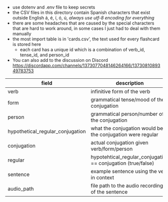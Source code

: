 - use dotenv and .env file to keep secrets
- the CSV files in this directory contain Spanish characters that exist outside English á, é, í, ó, ú, *always use utf-8 encoding for everything*
- there are some headaches that are caused by the special characters that are hard to work around, in some cases I just had to deal with them manually
- the most import table is in 'cards.csv', the text used for every flashcard is stored here
    - each card has a unique id which is a combination of verb_id, tense_id, and person_id
- You can also add to the discussion on Discord https://discordapp.com/channels/1373077048146264166/1373081089349783753


|               field              |                         description                           |             example             |
| -------------------------------- | ------------------------------------------------------------- | ------------------------------- |
| verb                             | infinitive form of the verb                                   | ser                             |
| form                             | grammatical tense/mood of the conjugation                     | indicativo_presente             | 
| person                           | grammatical person/number of the conjugation                  | 1st_singular                    |
| hypothetical_regular_conjugation | what the conjugation would be if the conjugation were regular | so                              |
| conjugation                      | actual conjugation given verb/form/person                     | soy                             |
| regular                          | hypotehtical_regular_conjugation == conjugation (true/false)  | false                           | 
| sentence                         | example sentence using the verb in context                    | Soy capaz de correr un maratón. |
| audio_path                       | file path to the audio recording of the sentence              | audio/1_3_11.mp3                |
